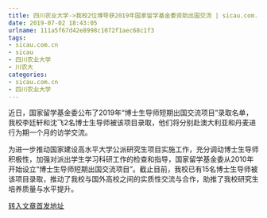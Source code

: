 ```yaml
---
title: 四川农业大学->我校2位博导获2019年国家留学基金委资助出国交流 | sicau.com.cn
date: 2019-07-02 18:43:05
urlname: 111a5f67d42e8998c1072f1aec68c1f3
tags: 
- sicau.com.cn
- sicau
- 四川农业大学
- 川农大
categories:
- sicau.com.cn
- 四川农业大学
---
```



近日，国家留学基金委公布了2019年“博士生导师短期出国交流项目”录取名单，我校李廷轩和沈飞2名博士生导师被该项目录取，他们将分别赴澳大利亚和丹麦进行为期一个月的访学交流。

为进一步推动国家建设高水平大学公派研究生项目实施工作，充分调动博士生导师积极性，加强对派出学生学习科研工作的检查和指导，国家留学基金委从2010年开始设立“博士生导师短期出国交流项目”。截止目前，我校已有15名博士生导师被该项目录取，推动了我校与国外高校之间的实质性交流与合作，助推了我校研究生培养质量与水平提升。





[转入文章首发地址](https://news.sicau.edu.cn/info/1078/52403.htm)